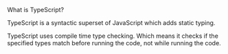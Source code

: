 
What is TypeScript?<br>

TypeScript is a syntactic superset of JavaScript which adds static typing.<br>

TypeScript uses compile time type checking. Which means it checks if the specified types match before running the code, not while running the code.
